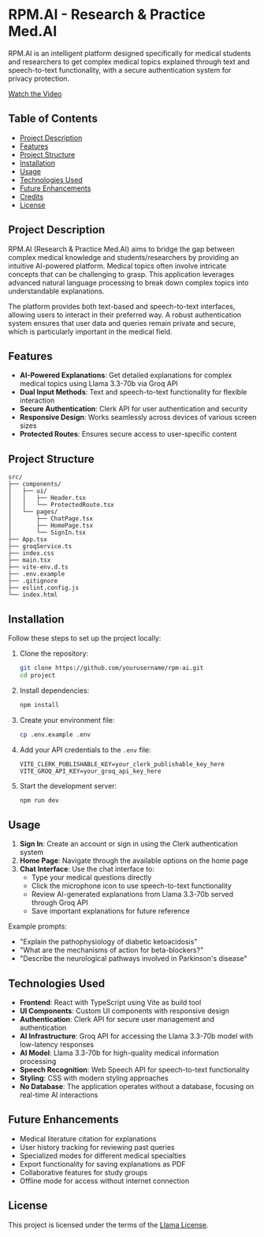 # RPM.AI - Research & Practice Med.AI

RPM.AI is an intelligent platform designed specifically for medical students and researchers to get complex medical topics explained through text and speech-to-text functionality, with a secure authentication system for privacy protection.

[Watch the Video](./Public/MedStudentAssistant.webm)

## Table of Contents
- [Project Description](#project-description)
- [Features](#features)
- [Project Structure](#project-structure)
- [Installation](#installation)
- [Usage](#usage)
- [Technologies Used](#technologies-used)
- [Future Enhancements](#future-enhancements)
- [Credits](#credits)
- [License](#license)

## Project Description

RPM.AI (Research & Practice Med.AI) aims to bridge the gap between complex medical knowledge and students/researchers by providing an intuitive AI-powered platform. Medical topics often involve intricate concepts that can be challenging to grasp. This application leverages advanced natural language processing to break down complex topics into understandable explanations.

The platform provides both text-based and speech-to-text interfaces, allowing users to interact in their preferred way. A robust authentication system ensures that user data and queries remain private and secure, which is particularly important in the medical field.

## Features

- **AI-Powered Explanations**: Get detailed explanations for complex medical topics using Llama 3.3-70b via Groq API
- **Dual Input Methods**: Text and speech-to-text functionality for flexible interaction
- **Secure Authentication**: Clerk API for user authentication and security
- **Responsive Design**: Works seamlessly across devices of various screen sizes
- **Protected Routes**: Ensures secure access to user-specific content

## Project Structure

```
src/
├── components/
│   ├── ui/
│   │   ├── Header.tsx
│   │   └── ProtectedRoute.tsx
│   └── pages/
│       ├── ChatPage.tsx
│       ├── HomePage.tsx
│       └── SignIn.tsx
├── App.tsx
├── groqService.ts
├── index.css
├── main.tsx
├── vite-env.d.ts
├── .env.example
├── .gitignore
├── eslint.config.js
└── index.html
```

## Installation

Follow these steps to set up the project locally:

1. Clone the repository:
   ```bash
   git clone https://github.com/yourusername/rpm-ai.git
   cd project
   ```

2. Install dependencies:
   ```bash
   npm install
   ```

3. Create your environment file:
   ```bash
   cp .env.example .env
   ```

4. Add your API credentials to the `.env` file:
   ```
   VITE_CLERK_PUBLISHABLE_KEY=your_clerk_publishable_key_here
   VITE_GROQ_API_KEY=your_groq_api_key_here
   ```

5. Start the development server:
   ```bash
   npm run dev
   ```

## Usage

1. **Sign In**: Create an account or sign in using the Clerk authentication system
2. **Home Page**: Navigate through the available options on the home page
3. **Chat Interface**: Use the chat interface to:
   - Type your medical questions directly
   - Click the microphone icon to use speech-to-text functionality
   - Review AI-generated explanations from Llama 3.3-70b served through Groq API
   - Save important explanations for future reference

Example prompts:
- "Explain the pathophysiology of diabetic ketoacidosis"
- "What are the mechanisms of action for beta-blockers?"
- "Describe the neurological pathways involved in Parkinson's disease"

## Technologies Used

- **Frontend**: React with TypeScript using Vite as build tool
- **UI Components**: Custom UI components with responsive design
- **Authentication**: Clerk API for secure user management and authentication
- **AI Infrastructure**: Groq API for accessing the Llama 3.3-70b model with low-latency responses
- **AI Model**: Llama 3.3-70b for high-quality medical information processing
- **Speech Recognition**: Web Speech API for speech-to-text functionality
- **Styling**: CSS with modern styling approaches
- **No Database**: The application operates without a database, focusing on real-time AI interactions

## Future Enhancements

- Medical literature citation for explanations
- User history tracking for reviewing past queries
- Specialized modes for different medical specialties
- Export functionality for saving explanations as PDF
- Collaborative features for study groups
- Offline mode for access without internet connection

## License

This project is licensed under the terms of the [Llama License](https://github.com/meta-llama/llama/blob/main/LICENSE).
